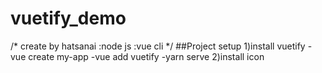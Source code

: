 # vuetify_demo #
/*
create by hatsanai
:node js
:vue cli
*/
##Project setup
1)install vuetify 
  -vue create my-app
  -vue add vuetify
  -yarn serve
2)install icon 
  
